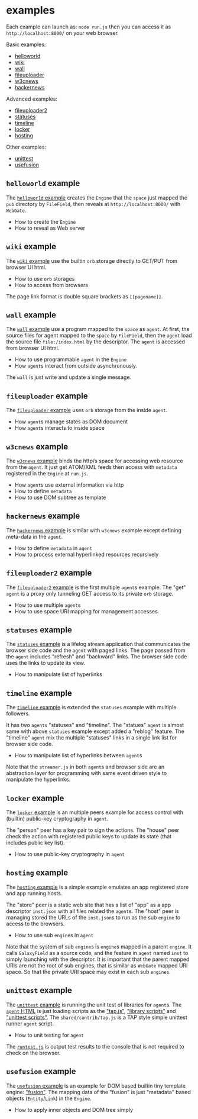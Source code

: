# examples

Each example can launch as: ``node run.js``
then you can access it as ``http://localhost:8000/``
on your web browser.

Basic examples:

- [helloworld](helloworld)
- [wiki](wiki)
- [wall](wall)
- [fileuploader](fileuploader)
- [w3cnews](w3cnews)
- [hackernews](hackernews)

Advanced examples:

- [fileuploader2](fileuploader2)
- [statuses](statuses)
- [timeline](timeline)
- [locker](locker)
- [hosting](hosting)

Other examples:

- [unittest](unittest)
- [usefusion](usefusion)

## `helloworld` example

The [`helloworld` example](helloworld) creates the `Engine` that
the `space` just mapped the `pub` directory by `FileField`,
then reveals at `http://localhost:8000/` with `WebGate`.

- How to create the `Engine`
- How to reveal as Web server

## `wiki` example

The [`wiki` example](wiki) use the builtin `orb` storage directly 
to GET/PUT from browser UI html.

- How to use `orb` storages
- How to access from browsers

The page link format is double square brackets as `[[pagename]]`.

## `wall` example

The [`wall` example](wall) use a program mapped to the `space` as `agent`.
At first, the source files for agent mapped to the `space` by `FileField`,
then the `agent` load the source file `file:/index.html` by the descriptor.
The `agent` is accessed from browser UI html.

- How to use programmable `agent` in the `Engine`
- How `agent`s interact from outside asynchronously.

The `wall` is just write and update a single message.

## `fileuploader` example

The [`fileuploader` example](fileuploader) uses `orb` storage from 
the inside `agent`.

- How `agent`s manage states as DOM document
- How `agent`s interacts to inside space

## `w3cnews` example

The [`w3cnews` example](w3cnews) binds the http/s space for
accessing web resource from the `agent`.
It just get ATOM/XML feeds then access with `metadata` registered in 
the `Engine` at `run.js`.

- How `agent`s use external information via http
- How to define `metadata`
- How to use DOM subtree as template

## `hackernews` example

The [`hackernews` example](hackernews) is similar with `w3cnews` example
except defining meta-data in the `agent`.

- How to define `metadata` in `agent`
- How to process external hyperlinked resources recursively

## `fileuploader2` example

The [`fileuploader2` example](fileuploader2) is 
the first multiple `agent`s example.
The "get" `agent` is a proxy only tunneling GET access to 
its private `orb` storage.

- How to use multiple `agent`s
- How to use space URI mapping for management accesses

## `statuses` example

The [`statuses` example](statuses) is a lifelog stream application
that communicates the browser side code and the `agent` with paged links.
The page passed from the `agent` includes "refresh" and "backward" links.
The browser side code uses the links to update its view.

- How to manipulate list of hyperlinks

## `timeline` example

The [`timeline` example](timeline) is extended the `statuses` example
with multiple followers.

It has two `agents` "statuses" and "timeline".
The "statues" `agent` is almost same with above `statuses` example
except added a "reblog" feature.
The "timeline" `agent` mix the multiple "statuses" links in a single link list
for browser side code.

- How to manipulate list of hyperlinks between `agent`s

Note that the `streamer.js` in both `agent`s and browser side are 
an abstraction layer
for programming with same event driven style to manipulate the hyperlinks.

## `locker` example

The [`locker` example](locker) is an multiple peers example 
for access control with (builtin) public-key cryptography in `agent`.

The "person" peer has a key pair to sign the actions.
The "house" peer check the action with registered public keys
to update its state (that includes public key list).

- How to use public-key cryptography in `agent`

## `hosting` example

The [`hosting` example](hosting) is a simple example emulates 
an app registered store and app running hosts.

The "store" peer is a static web site that has 
a list of "app" as a app descriptor `inst.json` 
with all files  related the `agent`s.
The "host" peer is  managing stored the URLs of the `inst.json`s 
to run as the sub `engine` to access to the browsers.

- How to use sub `engine`s in `agent`

Note that the system of sub `engine`s is `engine`s mapped in a parent `engine`.
It calls `GalaxyField` as a source code, and the feature in `agent` named
`inst` to simply launching with the descriptor.
It is important that the parent mapped URIs are not the root of sub engines,
that is similar as `WebGate` mapped URI space.
So that the private URI space may exist in each sub `engines`.

## `unittest` example

The [`unittest` example](unittest) is running the unit test of libraries
for `agent`s.
The [`agent` HTML](unittest/src/unittest.html) is just loading scripts as 
the ["tap.js"](../shared/contrib/tap.js), 
["library scripts"](unittest/src/library.js) and 
["unittest scripts"](unittest/src/library-tests.js).
The `shared/contrib/tap.js` is a TAP style simple unittest runner 
`agent` script.

- How to unit testing for `agent`

The [`runtest.js`](unittest/runtest.js) is output test results to the console
that is not required to check on the browser.

## `usefusion` example

The [`usefusion` example](usefusion) is an example for 
DOM based builtin tiny template engine: ["fusion"](../shared/contrib/fusion.js).
The mapping data of the "fusion" is just "metadata" based objects
(`Entity`/`Link`) in the `Engine`.

- How to apply inner objects and DOM tree simply

